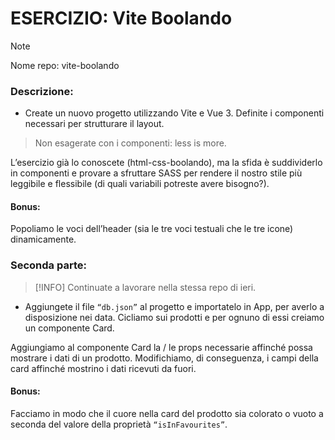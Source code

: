 # ESERCIZIO: Vite Boolando


> [!NOTE]
>
> Nome repo: vite-boolando

### Descrizione:
- Create un nuovo progetto utilizzando Vite e Vue 3. Definite i componenti necessari per strutturare il layout.

> Non esagerate con i componenti: less is more.

L’esercizio già lo conoscete (html-css-boolando), ma la sfida è suddividerlo in componenti e provare a sfruttare SASS per rendere il nostro stile più leggibile e flessibile (di quali variabili potreste avere bisogno?).

#### Bonus:
Popoliamo le voci dell’header (sia le tre voci testuali che le tre icone) dinamicamente.

### Seconda parte:

> [!INFO] Continuate a lavorare nella stessa repo di ieri.

- Aggiungete il file `“db.json”` al progetto e importatelo in App, per averlo a disposizione nei data. 
Cicliamo sui prodotti e per ognuno di essi creiamo un componente Card.

Aggiungiamo al componente Card la / le props necessarie affinché possa mostrare i dati di un prodotto. 
Modifichiamo, di conseguenza, i campi della card affinché mostrino i dati ricevuti da fuori.

#### Bonus:
Facciamo in modo che il cuore nella card del prodotto sia colorato o vuoto a seconda del valore della proprietà `“isInFavourites”`.

